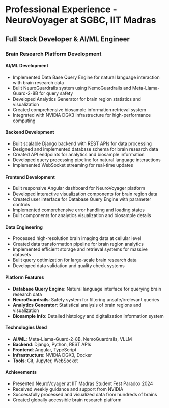 # Professional Experience - NeuroVoyager at SGBC, IIT Madras

## Full Stack Developer & AI/ML Engineer
### Brain Research Platform Development

#### AI/ML Development 
- Implemented Data Base Query Engine for natural language interaction with brain research data
- Built NeuroGuardrails system using NemoGuardrails and Meta-Llama-Guard-2-8B for query safety
- Developed Analytics Generator for brain region statistics and visualization
- Created comprehensive biosample information retrieval system
- Integrated with NVIDIA DGX3 infrastructure for high-performance computing

#### Backend Development
- Built scalable Django backend with REST APIs for data processing
- Designed and implemented database schema for brain research data
- Created API endpoints for analytics and biosample information
- Developed query processing pipeline for natural language interactions
- Implemented WebSocket streaming for real-time updates

#### Frontend Development
- Built responsive Angular dashboard for NeuroVoyager platform
- Developed interactive visualization components for brain region data
- Created user interface for Database Query Engine with parameter controls
- Implemented comprehensive error handling and loading states
- Built components for analytics visualization and biosample details

#### Data Engineering
- Processed high-resolution brain imaging data at cellular level
- Created data transformation pipeline for brain region analytics
- Implemented efficient storage and retrieval systems for massive datasets
- Built query optimization for large-scale brain research data
- Developed data validation and quality check systems

#### Platform Features
- **Database Query Engine**: Natural language interface for querying brain research data
- **NeuroGuardrails**: Safety system for filtering unsafe/irrelevant queries
- **Analytics Generator**: Statistical analysis of brain regions and visualization
- **Biosample Info**: Detailed histology and digitalization information system

#### Technologies Used
- **AI/ML**: Meta-Llama-Guard-2-8B, NemoGuardrails, VLLM
- **Backend**: Django, Python, REST APIs
- **Frontend**: Angular, TypeScript
- **Infrastructure**: NVIDIA DGX3, Docker
- **Tools**: Git, Jupyter, WebSocket

#### Achievements
- Presented NeuroVoyager at IIT Madras Student Fest Paradox 2024
- Received weekly guidance and support from NVIDIA
- Successfully processed and visualized data from hundreds of brains
- Created globally accessible brain research platform
